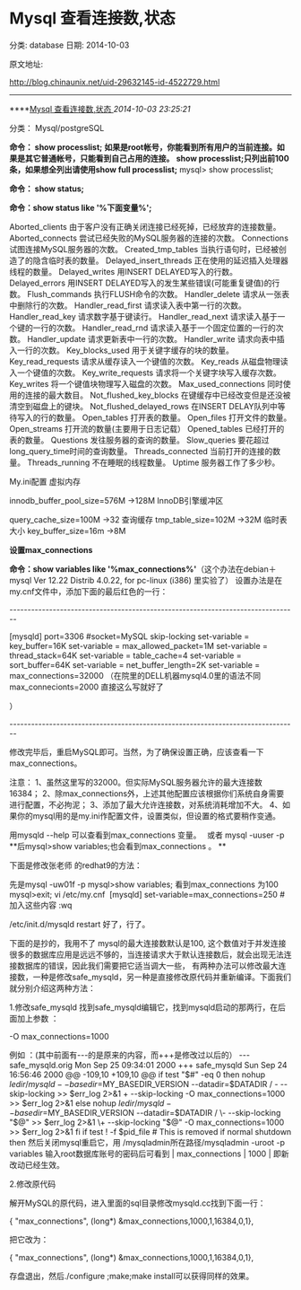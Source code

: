 # Mysql 查看连接数,状态

分类: database
日期: 2014-10-03

原文地址: 

http://blog.chinaunix.net/uid-29632145-id-4522729.html

------

****[Mysql 查看连接数,状态 ]()*2014-10-03 23:25:21*

分类： Mysql/postgreSQL

**命令： show processlist;** 
**如果是root帐号，你能看到所有用户的当前连接。如果是其它普通帐号，只能看到自己占用的连接。** 
**show processlist;****只列出前100条，如果想全列出请使用****show full processlist;** 
mysql> show processlist;

 

**命令： show status;**

**命令：show status like '%下面变量%';**

Aborted_clients 由于客户没有正确关闭连接已经死掉，已经放弃的连接数量。 
Aborted_connects 尝试已经失败的MySQL服务器的连接的次数。 
Connections 试图连接MySQL服务器的次数。 
Created_tmp_tables 当执行语句时，已经被创造了的隐含临时表的数量。 
Delayed_insert_threads 正在使用的延迟插入处理器线程的数量。 
Delayed_writes 用INSERT DELAYED写入的行数。 
Delayed_errors 用INSERT DELAYED写入的发生某些错误(可能重复键值)的行数。 
Flush_commands 执行FLUSH命令的次数。 
Handler_delete 请求从一张表中删除行的次数。 
Handler_read_first 请求读入表中第一行的次数。 
Handler_read_key 请求数字基于键读行。 
Handler_read_next 请求读入基于一个键的一行的次数。 
Handler_read_rnd 请求读入基于一个固定位置的一行的次数。 
Handler_update 请求更新表中一行的次数。 
Handler_write 请求向表中插入一行的次数。 
Key_blocks_used 用于关键字缓存的块的数量。 
Key_read_requests 请求从缓存读入一个键值的次数。 
Key_reads 从磁盘物理读入一个键值的次数。 
Key_write_requests 请求将一个关键字块写入缓存次数。 
Key_writes 将一个键值块物理写入磁盘的次数。 
Max_used_connections 同时使用的连接的最大数目。 
Not_flushed_key_blocks 在键缓存中已经改变但是还没被清空到磁盘上的键块。 
Not_flushed_delayed_rows 在INSERT DELAY队列中等待写入的行的数量。 
Open_tables 打开表的数量。 
Open_files 打开文件的数量。 
Open_streams 打开流的数量(主要用于日志记载） 
Opened_tables 已经打开的表的数量。 
Questions 发往服务器的查询的数量。 
Slow_queries 要花超过long_query_time时间的查询数量。 
Threads_connected 当前打开的连接的数量。 
Threads_running 不在睡眠的线程数量。 
Uptime 服务器工作了多少秒。

 

 

 

My.ini配置 虚拟内存

 

 

 

innodb_buffer_pool_size=576M   ->128M InnoDB引擎缓冲区

query_cache_size=100M             ->32 查询缓存
tmp_table_size=102M                  ->32M 临时表大小
key_buffer_size=16m                  ->8M

 

**设置max_connections**

**命令：show variables like '%max_connections%'**（这个办法在debian＋mysql  Ver 12.22 Distrib 4.0.22, for pc-linux (i386)
里实验了）
设置办法是在my.cnf文件中，添加下面的最后红色的一行：

 

\--------------------------------------------------------------------------------

 

[mysqld] 
port=3306 
\#socket=MySQL 
skip-locking 
set-variable = key_buffer=16K 
set-variable = max_allowed_packet=1M 
set-variable = thread_stack=64K 
set-variable = table_cache=4 
set-variable = sort_buffer=64K 
set-variable = net_buffer_length=2K 
set-variable = max_connections=32000 
（在院里的DELL机器mysql4.0里的语法不同
max_connecionts=2000
直接这么写就好了

）

 

 

\--------------------------------------------------------------------------------

 

修改完毕后，重启MySQL即可。当然，为了确保设置正确，应该查看一下max_connections。

注意： 
1、虽然这里写的32000。但实际MySQL服务器允许的最大连接数16384； 
2、除max_connections外，上述其他配置应该根据你们系统自身需要进行配置，不必拘泥； 
3、添加了最大允许连接数，对系统消耗增加不大。 
4、如果你的mysql用的是my.ini作配置文件，设置类似，但设置的格式要稍作变通。

用mysqld --help 可以查看到max_connections 变量。　
或者 mysql -uuser -p
**后mysql>show variables;也会看到max_connections 。   **

下面是修改张老师 的redhat9的方法：

先是mysql -uw01f -p
mysql>show variables;
看到max_connections 为100
mysql>exit;
vi /etc/my.cnf
​    [mysqld]
set-variable=max_connections=250  #加入这些内容
:wq

/etc/init.d/mysqld restart
好了，行了。

 

下面的是抄的，我用不了
mysql的最大连接数默认是100, 这个数值对于并发连接很多的数据库应用是远远不够的，当连接请求大于默认连接数后，就会出现无法连接数据库的错误，因此我们需要把它适当调大一些， 有两种办法可以修改最大连接数，一种是修改safe_mysqld，另一种是直接修改原代码并重新编译。下面我们就分别介绍这两种方法：

1.修改safe_mysqld 
找到safe_mysqld编辑它，找到mysqld启动的那两行，在后面加上参数 ：

-O max_connections=1000

例如 ：(其中前面有---的是原来的内容，而+++是修改过以后的） 
--- safe_mysqld.orig Mon Sep 25 09:34:01 2000 
+++ safe_mysqld Sun Sep 24 16:56:46 2000 
@@ -109,10 +109,10 @@ 
if test "$#" -eq 0 
then 
nohup $ledir/mysqld --basedir=$MY_BASEDIR_VERSION --datadir=$DATADIR / 
\- --skip-locking >> $err_log 2>&1 
\+ --skip-locking -O max_connections=1000 >> $err_log 2>&1 
else 
nohup $ledir/mysqld --basedir=$MY_BASEDIR_VERSION --datadir=$DATADIR / 
\- --skip-locking "$@" >> $err_log 2>&1 
\+ --skip-locking "$@" -O max_connections=1000 >> $err_log 2>&1 
fi 
if test ! -f $pid_file # This is removed if normal shutdown 
then 
然后关闭mysql重启它，用 
/mysqladmin所在路径/mysqladmin -uroot -p variables 
输入root数据库账号的密码后可看到 
| max_connections | 1000 | 
即新改动已经生效。

2.修改原代码

解开MySQL的原代码，进入里面的sql目录修改mysqld.cc找到下面一行：

{ "max_connections", (long*) &max_connections,1000,1,16384,0,1},

把它改为：

{ "max_connections", (long*) &max_connections,1000,1,16384,0,1},

存盘退出，然后./configure ;make;make install可以获得同样的效果。